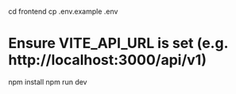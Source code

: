 cd frontend
cp .env.example .env
# Ensure VITE_API_URL is set (e.g. http://localhost:3000/api/v1)
npm install
npm run dev